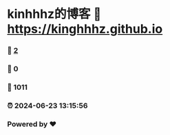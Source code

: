 # kinhhhz的博客 :link: https://kinghhhz.github.io 
### :page_facing_up: [2](https://kinghhhz.github.io/tag.html) 
### :speech_balloon: 0 
### :hibiscus: 1011 
### :alarm_clock: 2024-06-23 13:15:56 
### Powered by :heart: []()
